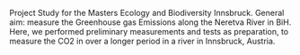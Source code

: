 Project Study for the Masters Ecology and Biodiversity Innsbruck.
General aim: measure the Greenhouse gas Emissions along the Neretva River in BiH. Here, we performed preliminary measurements and tests as preparation, to measure the CO2 in over a longer period in a river in Innsbruck, Austria. 
